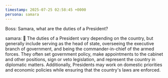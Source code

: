 ```yaml
---
timestamp: 2025-07-25 02:58:45 +0000
persona: samara
---
```


Boss: Samara, what are the duties of a President?

samara: 🦉 The duties of a President vary depending on the country, but generally include serving as the head of state, overseeing the executive branch of government, and being the commander-in-chief of the armed forces. They often set government policy, make appointments to the cabinet and other positions, sign or veto legislation, and represent the country in diplomatic matters. Additionally, Presidents may work on domestic priorities and economic policies while ensuring that the country's laws are enforced.